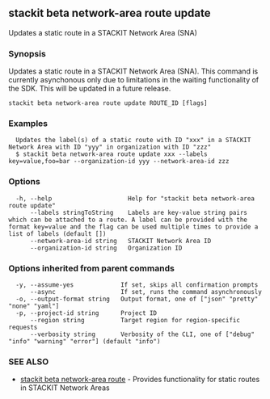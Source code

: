 ## stackit beta network-area route update

Updates a static route in a STACKIT Network Area (SNA)

### Synopsis

Updates a static route in a STACKIT Network Area (SNA).
This command is currently asynchonous only due to limitations in the waiting functionality of the SDK. This will be updated in a future release.


```
stackit beta network-area route update ROUTE_ID [flags]
```

### Examples

```
  Updates the label(s) of a static route with ID "xxx" in a STACKIT Network Area with ID "yyy" in organization with ID "zzz"
  $ stackit beta network-area route update xxx --labels key=value,foo=bar --organization-id yyy --network-area-id zzz
```

### Options

```
  -h, --help                     Help for "stackit beta network-area route update"
      --labels stringToString    Labels are key-value string pairs which can be attached to a route. A label can be provided with the format key=value and the flag can be used multiple times to provide a list of labels (default [])
      --network-area-id string   STACKIT Network Area ID
      --organization-id string   Organization ID
```

### Options inherited from parent commands

```
  -y, --assume-yes             If set, skips all confirmation prompts
      --async                  If set, runs the command asynchronously
  -o, --output-format string   Output format, one of ["json" "pretty" "none" "yaml"]
  -p, --project-id string      Project ID
      --region string          Target region for region-specific requests
      --verbosity string       Verbosity of the CLI, one of ["debug" "info" "warning" "error"] (default "info")
```

### SEE ALSO

* [stackit beta network-area route](./stackit_beta_network-area_route.md)	 - Provides functionality for static routes in STACKIT Network Areas

